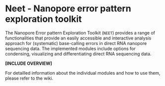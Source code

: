 # Neet - Nanopore error pattern exploration toolkit

The Nanopore Error pattern Exploration Toolkit (`NEET`) provides a range of functionalities that provide an easily accessible and interactive analysis approach for (systematic) base-calling errors in direct RNA nanopore sequencing data. The implemented modules include options for condensing, visualizing and differentiating direct RNA sequencing data.

**[INCLUDE OVERVIEW]**

For detailled information about the individual modules and how to use them, please refer to the wiki. 